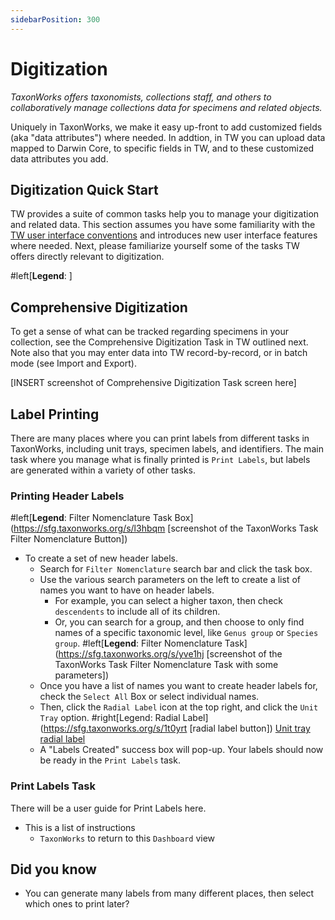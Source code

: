 ```yaml
---
sidebarPosition: 300
---
```

# Digitization

_TaxonWorks offers taxonomists, collections staff, and others to collaboratively manage collections data for specimens and related objects._

Uniquely in TaxonWorks, we make it easy up-front to add customized fields (aka "data attributes") where needed. In addtion, in TW you can upload data mapped to Darwin Core, to specific fields in TW, and to these customized data attributes you add.

## Digitization Quick Start
TW provides a suite of common tasks help you to manage your digitization and related data. This section assumes you have some familiarity with the [TW user interface conventions](/guide/Manual/conventions.html) and introduces new user interface features where needed. Next, please familiarize yourself some of the tasks TW offers directly relevant to digitization. 

#left[**Legend**: ]

## Comprehensive Digitization

To get a sense of what can be tracked regarding specimens in your collection, see the Comprehensive Digitization Task in TW outlined next. Note also that you may enter data into TW record-by-record, or in batch mode (see Import and Export).

[INSERT screenshot of Comprehensive Digitization Task screen here]

## Label Printing
There are many places where you can print labels from different tasks in TaxonWorks, including unit trays, specimen labels, and identifiers. The main task where you manage what is finally printed is `Print Labels`, but labels are generated within a variety of other tasks.

### Printing Header Labels
#left[**Legend**: Filter Nomenclature Task Box](https://sfg.taxonworks.org/s/l3hbqm [screenshot of the TaxonWorks Task Filter Nomenclature Button])
- To create a set of new header labels.
  - Search for `Filter Nomenclature` search bar and click the task box. 
  - Use the various search parameters on the left to create a list of names you want to have on header labels.
    - For example, you can select a higher taxon, then check `descendents` to include all of its children.
    - Or, you can search for a group, and then choose to only find names of a specific taxonomic level, like `Genus group` or `Species group`. 
#left[**Legend**: Filter Nomenclature Task](https://sfg.taxonworks.org/s/yve1hj [screenshot of the TaxonWorks Task Filter Nomenclature Task with some parameters])
  - Once you have a list of names you want to create header labels for, check the `Select All` Box or select individual names. 
  - Then, click the `Radial Label` icon at the top right, and click the `Unit Tray` option. #right[Legend: Radial Label](https://sfg.taxonworks.org/s/1t0yrt [radial label button])
[Unit tray radial label](https://sfg.taxonworks.org/s/gqb0rz)
  - A "Labels Created" success box will pop-up. Your labels should now be ready in the `Print Labels` task. 

### Print Labels Task
There will be a user guide for Print Labels here. 

- This is a list of instructions
  - `TaxonWorks` to return to this `Dashboard` view

## Did you know
- You can generate many labels from many different places, then select which ones to print later?


